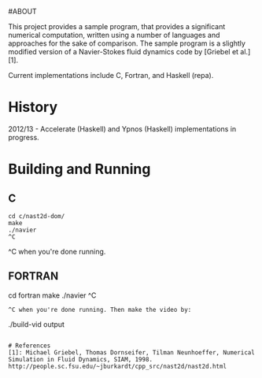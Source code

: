 #ABOUT

This project provides a sample program, that provides a significant
numerical computation, written using a number of languages and
approaches for the sake of comparison.  The sample program is a
slightly modified version of a Navier-Stokes fluid dynamics code by
[Griebel et al.][1].

Current implementations include C, Fortran, and Haskell (repa). 

# History 
2012/13 - Accelerate (Haskell) and Ypnos (Haskell) implementations in progress.

# Building and Running
## C
```
cd c/nast2d-dom/
make
./navier
^C
```
^C when you're done running.

## FORTRAN
cd fortran
make
./navier
^C
```
^C when you're done running. Then make the video by:

```
./build-vid output
```

# References 
[1]: Michael Griebel, Thomas Dornseifer, Tilman Neunhoeffer, Numerical Simulation in Fluid Dynamics, SIAM, 1998. http://people.sc.fsu.edu/~jburkardt/cpp_src/nast2d/nast2d.html
